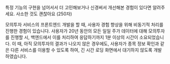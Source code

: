  특정 기능의 구현을 넘어서서 더 고민해보거나 신경써서 개선해본 경험이 있다면 알려주세요. 사소한 것도 괜찮아요 (250자)

모의투자 서비스의 프론트엔드 개발을 할 때, 사용자 경험 향상을 위해 비동기적 처리를 진행한 경험이 있습니다. 사용자가 20년 동안의 모든 일일 주가 데이터에 대해 모의투자를 진행할 시, 백엔드에서 이를 처리하여 응답하기까지 1분 이상의 시간이 소요되었습니다. 이 때,  아직 모의투자의 결과가 나오지 않은 경우에도, 사용자가 종목 정보 확인과 같은 다른 서비스를 이용할 수 있도록 하여, 긴 시간 로딩 화면에서 대기하지 않도록 개발하였습니다. 